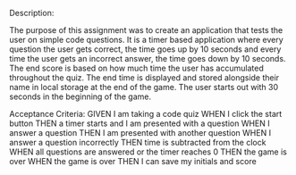 



Description:

The purpose of this assignment was to create an application that tests the user on simple code questions. It is a timer based application where every question the user gets correct, the time goes up by 10 seconds and every time the user gets an incorrect answer, the time goes down by 10 seconds. The end score is based on how much time the user has accumulated throughout the quiz. The end time is displayed and stored alongside their name in local storage at the end of the game. The user starts out with 30 seconds in the beginning of the game. 

Acceptance Criteria:
GIVEN I am taking a code quiz
WHEN I click the start button
THEN a timer starts and I am presented with a question
WHEN I answer a question
THEN I am presented with another question
WHEN I answer a question incorrectly
THEN time is subtracted from the clock
WHEN all questions are answered or the timer reaches 0
THEN the game is over
WHEN the game is over
THEN I can save my initials and score

